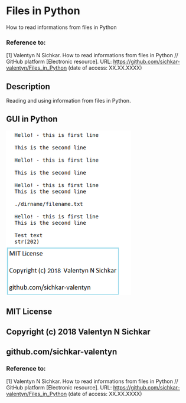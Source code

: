 # Files in Python
How to read informations from files in Python

### Reference to:
[1] Valentyn N Sichkar. How to read informations from files in Python // GitHub platform [Electronic resource]. URL: https://github.com/sichkar-valentyn/Files_in_Python (date of access: XX.XX.XXXX)

## Description
Reading and using information from files in Python.

## GUI in Python
![Result](images/Files_in_Python.png)

## MIT License
## Copyright (c) 2018 Valentyn N Sichkar
## github.com/sichkar-valentyn
### Reference to:
[1] Valentyn N Sichkar. How to read informations from files in Python // GitHub platform [Electronic resource]. URL: https://github.com/sichkar-valentyn/Files_in_Python (date of access: XX.XX.XXXX)
